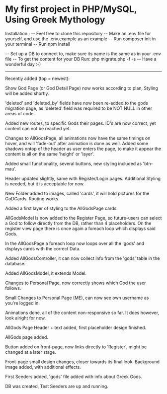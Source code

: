 # My first project in PHP/MySQL, Using Greek Mythology

Installation :
-- Feel free to clone this repository
-- Make an .env file for yourself, and use the .env.example as an example
-- Run composer init in your terminal
-- Run npm install

-- Set up a DB to connect to, make sure its name is the same as in your .env file
-- To get the content for your DB Run: php migrate.php -f -s
-- Have a wonderful day :-)

__________________________________________________________________________________

Recently added (top = newest):

Show God Page (or God Detail Page) now works according to plan, Styling will be added shortly.

'deleted' and 'deleted_by' fields have now been re-added to the gods migration page, as 'deleted' field was required to be NOT NULL in other areas of code.

Added new routes, to specific Gods their pages. ID's are now correct, yet content can not be reached yet.

Changes to AllGodsPage, all animations now have the same timings on hover, and will 'fade-out' after animation is done as well. Added some shadows ontop of the header as user enters the page, to make it appear the content is all on the same 'height' or 'layer'.

Added small functionality, several buttons, new styling included as 'btn-mau'.

Header updated slightly, same with Register/Login pages. Additional Styling is needed, but it is acceptable for now.

New Folder added to images, called 'cards', it will hold pictures for the GoDCards. Routing works.

Added a first layer of styling to the AllGodsPage cards.

AllGodsModel is now added to the Register Page, so future-users can select a God to follow directly from the DB, rather than 4 placeholders. On the register view page there is once again a foreach loop which displays said Gods.

In the AllGodsPage a foreach loop now loops over all the 'gods' and displays cards with the correct Data.

Added AllGodsController, it can now collect info from the 'gods' table in the database.

Added AllGodsModel, it extends Model.

Changes to Personal Page, now correctly shows which God the user follows.

Small Changes to Personal Page (ME), can now see own username as you're logged in.

Animations done, all of the content non-responsive so far. It does however, look alright for now.

AllGods Page Header + text added, first placeholder design finished.

AllGods page added.

Button added on front-page, now links directly to 'Register', might be changed at a later stage.

Front-page small design changes, closer towards its final look. Background image added, with additional effects. 

First Seeders added, 'gods' file added with info about Greek Gods.

DB was created, Test Seeders are up and running.
